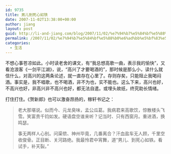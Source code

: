 ```yaml
---
id: 9735
title: 男儿到死心如铁
date: 2007-11-02T13:38:00+00:00
author: jiang
layout: post
guid: http://li-and-jiang.com/blog/2007/11/02/%e7%94%b7%e5%84%bf%e5%88%b0%e6%ad%bb%e5%bf%83%e5%a6%82%e9%93%81/
permalink: /2007/11/02/%e7%94%b7%e5%84%bf%e5%88%b0%e6%ad%bb%e5%bf%83%e5%a6%82%e9%93%81/
categories:
  - 生活
---
```

不想心事苍凉如此。小时读老舍的课文，有“我总想高歌一曲，表示我的愉快”，又看沧浪客《一剑平江湖》，说，“高兴了才要喝酒的”，那时候是那么小，读什么就信什么，对高兴的这两条论述，就一直存在心里了。存则存矣，只能阻止我喝闷酒。事实是，我不唱歌，也不喝酒，非不为也，实不能也。这么下来，高兴也好，不高兴也好，非高兴非不高兴也好，都无法自遣。或埋头故纸，终究助长情绪。 

打住打住。《贺新郎》也可以激奋昂扬的，稼轩书记之：
  


> 老大那堪说。似而今、元龙臭味，孟公瓜葛。我病君来高歌饮，惊散楼头飞雪。笑富贵千钧如发。硬语盘空谁来听？记当时、只有西窗月。重进酒，换鸣瑟。 
> 
> 事无两样人心别。问渠侬、神州毕竟，几番离合？汗血盐车无人顾，千里空收俊骨。正目断、关河路绝。我最怜君中宵舞，道“男儿、到死心如铁。看试手，补天裂。”
